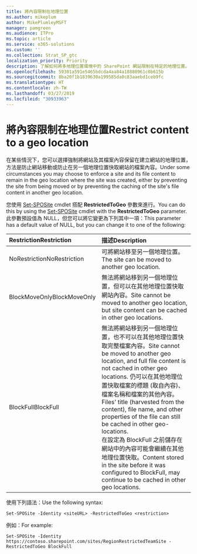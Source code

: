 ```yaml
---
title: 將內容限制在地理位置
ms.author: mikeplum
author: MikePlumleyMSFT
manager: pamgreen
ms.audience: ITPro
ms.topic: article
ms.service: o365-solutions
ms.custom: ''
ms.collection: Strat_SP_gtc
localization_priority: Priority
description: 了解如何將多地理位置環境中的 SharePoint 網站限制在特定的地理位置。
ms.openlocfilehash: 59301a591e5465bdcda4aa84a18880961c0b615b
ms.sourcegitcommit: 8ba20f1b1839630a199585da0c83aaebd1ceb9fc
ms.translationtype: HT
ms.contentlocale: zh-TW
ms.lasthandoff: 03/27/2019
ms.locfileid: "30933963"
---
```

# <a name="restrict-content-to-a-geo-location"></a><span data-ttu-id="90dea-103">將內容限制在地理位置</span><span class="sxs-lookup"><span data-stu-id="90dea-103">Restrict content to a geo location</span></span>

<span data-ttu-id="90dea-104">在某些情況下，您可以選擇強制將網站及其檔案內容保留在建立網站的地理位置，方法是防止網站移動或防止在另一個地理位置快取網站的檔案內容。</span><span class="sxs-lookup"><span data-stu-id="90dea-104">Under some circumstances you may choose to enforce a site and its file content to remain in the geo location where the site was created, either by preventing the site from being moved or by preventing the caching of the site's file content in another geo location.</span></span>

<span data-ttu-id="90dea-105">您使用 [Set-SPOSite](https://docs.microsoft.com/powershell/module/sharepoint-online/set-sposite) cmdlet 搭配 **RestrictedToGeo** 參數來進行。</span><span class="sxs-lookup"><span data-stu-id="90dea-105">You can do this by using the [Set-SPOSite](https://docs.microsoft.com/powershell/module/sharepoint-online/set-sposite) cmdlet with the **RestrictedToGeo** parameter.</span></span> <span data-ttu-id="90dea-106">此參數預設值為 NULL，但您可以將它變更為下列其中一項：</span><span class="sxs-lookup"><span data-stu-id="90dea-106">This parameter has a default value of NULL, but you can change it to one of the following:</span></span>

|<span data-ttu-id="90dea-107">Restriction</span><span class="sxs-lookup"><span data-stu-id="90dea-107">Restriction</span></span>|<span data-ttu-id="90dea-108">描述</span><span class="sxs-lookup"><span data-stu-id="90dea-108">Description</span></span>|
|:----------|:----------|
|<span data-ttu-id="90dea-109">NoRestriction</span><span class="sxs-lookup"><span data-stu-id="90dea-109">NoRestriction</span></span>|<span data-ttu-id="90dea-110">可將網站移至另一個地理位置。</span><span class="sxs-lookup"><span data-stu-id="90dea-110">The site can be moved to another geo location.</span></span>|
|<span data-ttu-id="90dea-111">BlockMoveOnly</span><span class="sxs-lookup"><span data-stu-id="90dea-111">BlockMoveOnly</span></span>|<span data-ttu-id="90dea-112">無法將網站移到另一個地理位置，但可以在其他地理位置快取網站內容。</span><span class="sxs-lookup"><span data-stu-id="90dea-112">Site cannot be moved to another geo location, but site content can be cached in other geo locations.</span></span>|
|<span data-ttu-id="90dea-113">BlockFull</span><span class="sxs-lookup"><span data-stu-id="90dea-113">BlockFull</span></span>|<span data-ttu-id="90dea-114">無法將網站移到另一個地理位置，也不可以在其他地理位置快取完整檔案內容。</span><span class="sxs-lookup"><span data-stu-id="90dea-114">Site cannot be moved to another geo location, and full file content is not cached in other geo locations.</span></span> <span data-ttu-id="90dea-115">仍可以在其他地理位置快取檔案的標題 (取自內容)、檔案名稱和檔案的其他內容。</span><span class="sxs-lookup"><span data-stu-id="90dea-115">Files' title (harvested from the content), file name, and other properties of the file can still be cached in other geo-locations.</span></span><br><span data-ttu-id="90dea-116">在設定為 BlockFull 之前儲存在網站中的內容可能會繼續在其他地理位置快取。</span><span class="sxs-lookup"><span data-stu-id="90dea-116">Content stored in the site before it was configured to BlockFull, may continue to be cached in other geo locations.</span></span>|

<span data-ttu-id="90dea-117">使用下列語法：</span><span class="sxs-lookup"><span data-stu-id="90dea-117">Use the following syntax:</span></span>

`Set-SPOSite -Identity <siteURL> -RestrictedToGeo <restriction>`

<span data-ttu-id="90dea-118">例如：</span><span class="sxs-lookup"><span data-stu-id="90dea-118">For example:</span></span>

`Set-SPOSite -Identity https://contoso.sharepoint.com/sites/RegionRestrictedTeamSite -RestrictedToGeo BlockFull`

